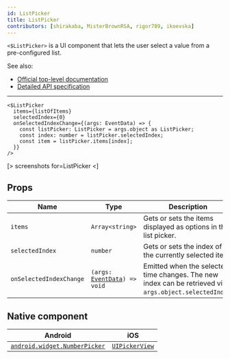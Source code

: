 ```yaml
---
id: ListPicker
title: ListPicker
contributors: [shirakaba, MisterBrownRSA, rigor789, ikoevska]
---
```


`<$ListPicker>` is a UI component that lets the user select a value from a pre-configured list.

See also:

* [Official top-level documentation](https://docs.nativescript.org/ui/components/list-picker)
* [Detailed API specification](https://docs.nativescript.org/api-reference/classes/_ui_list_picker_.listpicker)

---

```tsx
<$ListPicker
  items={listOfItems}
  selectedIndex={0}
  onSelectedIndexChange={(args: EventData) => {
    const listPicker: ListPicker = args.object as ListPicker;
    const index: number = listPicker.selectedIndex;
    const item = listPicker.items[index];
  }}
/>
```

[> screenshots for=ListPicker <]

## Props

| Name | Type | Description |
|------|------|-------------|
| `items` | `Array<string>` | Gets or sets the items displayed as options in the list picker.
| `selectedIndex` | `number` | Gets or sets the index of the currently selected item.
| `onSelectedIndexChange` | `(args: `[`EventData`](https://docs.nativescript.org/api-reference/interfaces/__nativescript_core_.eventdata)`) => void` | Emitted when the selected time changes. The new index can be retrieved via `args.object.selectedIndex`.

## Native component

| Android | iOS |
|---------|-----|
| [`android.widget.NumberPicker`](https://developer.android.com/reference/android/widget/NumberPicker.html) | [`UIPickerView`](https://developer.apple.com/documentation/uikit/uipickerview)
